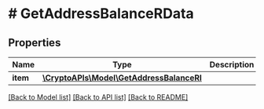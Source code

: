 # # GetAddressBalanceRData

## Properties

Name | Type | Description | Notes
------------ | ------------- | ------------- | -------------
**item** | [**\CryptoAPIs\Model\GetAddressBalanceRI**](GetAddressBalanceRI.md) |  |

[[Back to Model list]](../../README.md#models) [[Back to API list]](../../README.md#endpoints) [[Back to README]](../../README.md)
